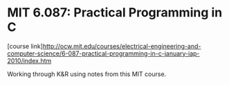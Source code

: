 # MIT 6.087: Practical Programming in C
[course link]<http://ocw.mit.edu/courses/electrical-engineering-and-computer-science/6-087-practical-programming-in-c-january-iap-2010/index.htm>

Working through K&R using notes from this MIT course.

